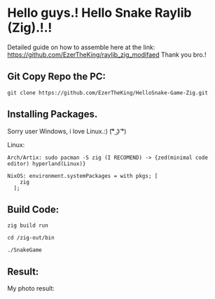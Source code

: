 # Hello guys.! Hello Snake Raylib (Zig).!.!

Detailed guide on how to assemble here at the link: https://github.com/EzerTheKing/raylib_zig_modifaed
Thank you bro.!

## Git Copy Repo the PC:
```
git clone https://github.com/EzerTheKing/HelloSnake-Game-Zig.git
```
## Installing Packages.
Sorry user Windows, i love Linux.:) (͡° ͜ʖ ͡°)

Linux:
```
Arch/Artix: sudo pacman -S zig (I RECOMEND) -> {zed(minimal code editor) hyperland(Linux)}

NixOS: environment.systemPackages = with pkgs; [
    zig
  ];
```

## Build Code:
```
zig build run

cd /zig-out/bin

./SnakeGame
```
## Result:
My photo result:
